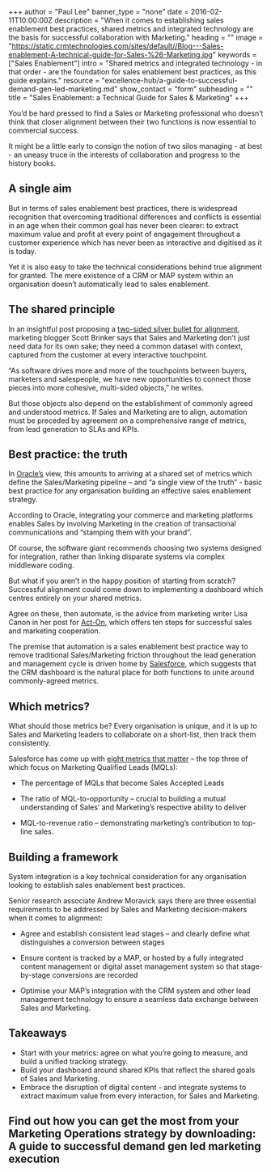 +++
author = "Paul Lee"
banner_type = "none"
date = 2016-02-11T10:00:00Z
description = "When it comes to establishing sales enablement best practices, shared metrics and integrated technology are the basis for successful collaboration with Marketing."
heading = ""
image = "https://static.crmtechnologies.com/sites/default//Blog---Sales-enablement-A-technical-guide-for-Sales-%26-Marketing.jpg"
keywords = ["Sales Enablement"]
intro = "Shared metrics and integrated technology - in that order - are the foundation for sales enablement best practices, as this guide explains."
resource = "excellence-hub/a-guide-to-successful-demand-gen-led-marketing.md"
show_contact = "form"
subheading = ""
title = "Sales Enablement: a Technical Guide for Sales & Marketing"
+++

You’d be hard pressed to find a Sales or Marketing professional who doesn’t think that closer alignment between their two functions is now essential to commercial success.

It might be a little early to consign the notion of two silos managing - at best - an uneasy truce in the interests of collaboration and progress to the history books.

## A single aim

But in terms of sales enablement best practices, there is widespread recognition that overcoming traditional differences and conflicts is essential in an age when their common goal has never been clearer: to extract maximum value and profit at every point of engagement throughout a customer experience which has never been as interactive and digitised as it is today.

Yet it is also easy to take the technical considerations behind true alignment for granted. The mere existence of a CRM or MAP system within an organisation doesn’t automatically lead to sales enablement.

## The shared principle

In an insightful post proposing a [two-sided silver bullet for alignment](http://chiefmartec.com/2015/04/new-approach-challenge-salesmarketing-alignment/), marketing blogger Scott Brinker says that Sales and Marketing don’t just need data for its own sake; they need a common dataset with context, captured from the customer at every interactive touchpoint.

“As software drives more and more of the touchpoints between buyers, marketers and salespeople, we have new opportunities to connect those pieces into more cohesive, multi-sided objects,” he writes.

But those objects also depend on the establishment of commonly agreed and understood metrics. If Sales and Marketing are to align, automation must be preceded by agreement on a comprehensive range of metrics, from lead generation to SLAs and KPIs.

## Best practice: the truth

In [Oracle’s](https://www.oracle.com/marketingcloud/resources/sales-marketing-alignment.html) view, this amounts to arriving at a shared set of metrics which define the Sales/Marketing pipeline – and “a single view of the truth” - basic best practice for any organisation building an effective sales enablement strategy.

According to Oracle, integrating your commerce and marketing platforms enables Sales by involving Marketing in the creation of transactional communications and “stamping them with your brand”.

Of course, the software giant recommends choosing two systems designed for integration, rather than linking disparate systems via complex middleware coding.

But what if you aren’t in the happy position of starting from scratch? Successful alignment could come down to implementing a dashboard which centres entirely on your shared metrics.

Agree on these, then automate, is the advice from marketing writer Lisa Canon in her post for [Act-On](http://blog.act-on.com/2015/07/successful-sales-and-marketing-alignment-part-1-get-started/), which offers ten steps for successful sales and marketing cooperation.

The premise that automation is a sales enablement best practice way to remove traditional Sales/Marketing friction throughout the lead generation and management cycle is driven home by [Salesforce](http://www.salesforce.com/uk/socialsuccess/social-media-marketing/sales-and-marketing-alignment.jsp), which suggests that the CRM dashboard is the natural place for both functions to unite around commonly-agreed metrics.

## Which metrics?

What should those metrics be? Every organisation is unique, and it is up to Sales and Marketing leaders to collaborate on a short-list, then track them consistently.

Salesforce has come up with [eight metrics that matter](https://www.salesforce.com/uk/blog/2015/07/sales-marketing-alignment-metrics.html) – the top three of which focus on Marketing Qualified Leads (MQLs):

*   The percentage of MQLs that become Sales Accepted Leads

*   The ratio of MQL-to-opportunity – crucial to building a mutual understanding of Sales’ and Marketing’s respective ability to deliver

*   MQL-to-revenue ratio – demonstrating marketing’s contribution to top-line sales.

## Building a framework

System integration is a key technical consideration for any organisation looking to establish sales enablement best practices.

Senior research associate Andrew Moravick says there are three essential requirements to be addressed by Sales and Marketing decision-makers when it comes to alignment:

*   Agree and establish consistent lead stages – and clearly define what distinguishes a conversion between stages

*   Ensure content is tracked by a MAP, or hosted by a fully integrated content management or digital asset management system so that stage-by-stage conversions are recorded

*   Optimise your MAP’s integration with the CRM system and other lead management technology to ensure a seamless data exchange between Sales and Marketing.

## Takeaways

*   Start with your metrics: agree on what you’re going to measure, and build a unified tracking strategy.
*   Build your dashboard around shared KPIs that reflect the shared goals of Sales and Marketing.
*   Embrace the disruption of digital content - and integrate systems to extract maximum value from every interaction, for Sales and Marketing.

## Find out how you can get the most from your Marketing Operations strategy by downloading: A guide to successful demand gen led marketing execution